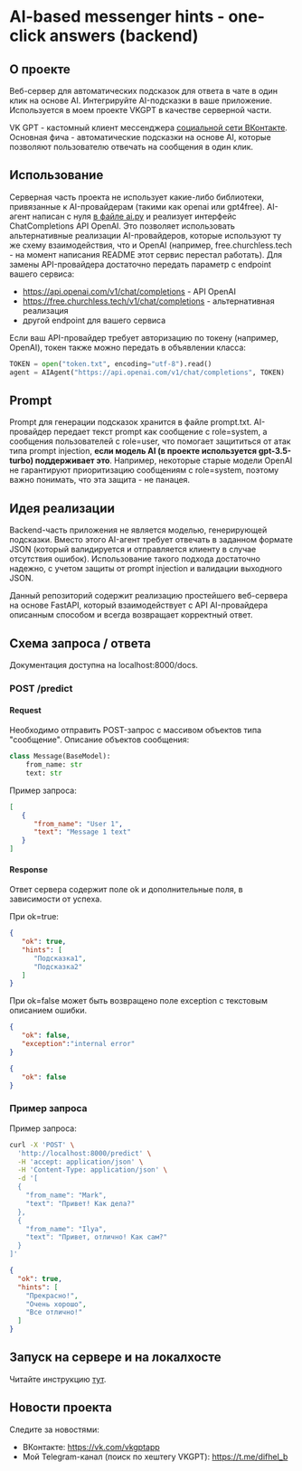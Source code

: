 # AI-based messenger hints - one-click answers (backend)
## О проекте
Веб-сервер для автоматических подсказок для ответа в чате в один клик на основе AI. Интегрируйте AI-подсказки в ваше приложение.
Используется в моем проекте VKGPT в качестве серверной части.

VK GPT - кастомный клиент мессенджера [социальной сети ВКонтакте](https://vk.com). Основная фича - автоматические подсказки на основе AI, которые позволяют пользователю отвечать на сообщения в один клик.
## Использование
Серверная часть проекта не использует какие-либо библиотеки, привязанные к AI-провайдерам (такими как openai или gpt4free). AI-агент написан с нуля [в файле ai.py](https://github.com/nightadmin/ai-messenger-hints/blob/master/ai.py) и реализует интерфейс ChatCompletions API OpenAI. Это позволяет использовать альтернативные реализации AI-провайдеров, которые используют ту же схему взаимодействия, что и OpenAI (например, free.churchless.tech - на момент написания README этот сервис перестал работать). Для замены API-провайдера достаточно передать параметр с endpoint вашего сервиса:
- https://api.openai.com/v1/chat/completions - API OpenAI
- https://free.churchless.tech/v1/chat/completions - альтернативная реализация
- другой endpoint для вашего сервиса

Если ваш API-провайдер требует авторизацию по токену (например, OpenAI), токен также можно передать в объявлении класса:
```python
TOKEN = open("token.txt", encoding="utf-8").read()
agent = AIAgent("https://api.openai.com/v1/chat/completions", TOKEN)
```
## Prompt
Prompt для генерации подсказок хранится в файле prompt.txt. AI-провайдер передает текст prompt как сообщение с role=system, а сообщения пользователей с role=user, что помогает защититься от атак типа prompt injection, **если модель AI (в проекте используется gpt-3.5-turbo) поддерживает это**. Например, некоторые старые модели OpenAI не гарантируют приоритизацию сообщениям с role=system, поэтому важно понимать, что эта защита - не панацея.
## Идея реализации
Backend-часть приложения не является моделью, генерирующей подсказки. Вместо этого AI-агент требует отвечать в заданном формате JSON (который валидируется и отправляется клиенту в случае отсутствия ошибок). Использование такого подхода достаточно надежно, с учетом защиты от prompt injection и валидации выходного JSON.

Данный репозиторий содержит реализацию простейшего веб-сервера на основе FastAPI, который взаимодействует с API AI-провайдера описанным способом и всегда возвращает корректный ответ.
## Схема запроса / ответа
Документация доступна на localhost:8000/docs.
### POST /predict

#### Request
Необходимо отправить POST-запрос с массивом объектов типа "сообщение". Описание объектов сообщения:

```python
class Message(BaseModel):
    from_name: str
    text: str
```

Пример запроса:
```json
[
   {
      "from_name": "User 1",
      "text": "Message 1 text"
   }
]
```

#### Response

Ответ сервера содержит поле ok и дополнительные поля, в зависимости от успеха.

При ok=true:
```json
{
   "ok": true,
   "hints": [
      "Подсказка1",
      "Подсказка2"
   ]
}
```

При ok=false может быть возвращено поле exception с текстовым описанием ошибки.
```json
{
   "ok": false,
   "exception":"internal error"
}
```

```json
{
   "ok": false
}
```

### Пример запроса

Пример запроса:
```bash
curl -X 'POST' \
  'http://localhost:8000/predict' \
  -H 'accept: application/json' \
  -H 'Content-Type: application/json' \
  -d '[
  {
    "from_name": "Mark",
    "text": "Привет! Как дела?"
  },
  {
    "from_name": "Ilya",
    "text": "Привет, отлично! Как сам?"
  }
]'
```

```json
{
  "ok": true,
  "hints": [
    "Прекрасно!",
    "Очень хорошо",
    "Все отлично!"
  ]
}
```

## Запуск на сервере и на локалхосте
Читайте инструкцию [тут](https://telegra.ph/Zapusk-FastAPI-proektov-na-komyutere-i-servere-05-23).
## Новости проекта
Следите за новостями:
- ВКонтакте: https://vk.com/vkgptapp
- Мой Telegram-канал (поиск по хештегу VKGPT): https://t.me/difhel_b